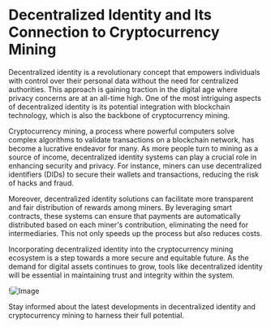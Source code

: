 # Decentralized Identity and Its Connection to Cryptocurrency Mining

Decentralized identity is a revolutionary concept that empowers individuals with control over their personal data without the need for centralized authorities. This approach is gaining traction in the digital age where privacy concerns are at an all-time high. One of the most intriguing aspects of decentralized identity is its potential integration with blockchain technology, which is also the backbone of cryptocurrency mining.

Cryptocurrency mining, a process where powerful computers solve complex algorithms to validate transactions on a blockchain network, has become a lucrative endeavor for many. As more people turn to mining as a source of income, decentralized identity systems can play a crucial role in enhancing security and privacy. For instance, miners can use decentralized identifiers (DIDs) to secure their wallets and transactions, reducing the risk of hacks and fraud.

Moreover, decentralized identity solutions can facilitate more transparent and fair distribution of rewards among miners. By leveraging smart contracts, these systems can ensure that payments are automatically distributed based on each miner's contribution, eliminating the need for intermediaries. This not only speeds up the process but also reduces costs.

Incorporating decentralized identity into the cryptocurrency mining ecosystem is a step towards a more secure and equitable future. As the demand for digital assets continues to grow, tools like decentralized identity will be essential in maintaining trust and integrity within the system. 

!![Image](https://github.com/user-attachments/assets/3be06921-4469-491d-bd37-5f14c53422b7)

Stay informed about the latest developments in decentralized identity and cryptocurrency mining to harness their full potential.